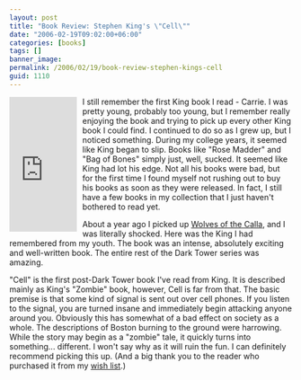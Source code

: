 ```yaml
---
layout: post
title: "Book Review: Stephen King's \"Cell\""
date: "2006-02-19T09:02:00+06:00"
categories: [books]
tags: []
banner_image: 
permalink: /2006/02/19/book-review-stephen-kings-cell
guid: 1110
---
```


<iframe align="left" 
		src="http://rcm-na.amazon-adsystem.com/e/cm?t=raymondcamden-20&o=1&p=8&l=as1&asins=0743292332&nou=1&fc1=000000&IS2=1&lt1=_top&lc1=0000ff&bc1=000000&bg1=ffffff&f=ifr" 
		style="width:120px;height:240px;margin-right: 10px" scrolling="no" marginwidth="0" marginheight="0" frameborder="0"></iframe>

I still remember the first King book I read - Carrie. I was pretty young, probably too young, but I remember really enjoying the book and trying to pick up every other King book I could find. I continued to do so as I grew up, but I noticed something. During my college years, it seemed like King began to slip. Books like "Rose Madder" and "Bag of Bones" simply just, well, sucked. It seemed like King had lot his edge. Not all his books were bad, but for the first time I found myself not rushing out to buy his books as soon as they were released. In fact, I still have a few books in my collection that I just haven't bothered to read yet.

About a year ago I picked up <a href="http://ray.camdenfamily.com/index.cfm?mode=entry&entry=0B6C187E-D657-749E-09C99A69C0EE082A">Wolves of the Calla</a>, and I was literally shocked. Here was the King I had remembered from my youth. The book was an intense, absolutely exciting and well-written book. The entire rest of the Dark Tower series was amazing. 

"Cell" is the first post-Dark Tower book I've read from King. It is described mainly as King's "Zombie" book, however, Cell is far from that. The basic premise is that some kind of signal is sent out over cell phones. If you listen to the signal, you are turned insane and immediately begin attacking anyone around you. Obviously this has somewhat of a bad effect on society as a whole. The descriptions of Boston burning to the ground were harrowing. While the story may begin as a "zombie" tale, it quickly turns into something... different. I won't say why as it will ruin the fun. I can definitely recommend picking this up. (And a big thank you to the reader who purchased it from my <a href="http://www.amazon.com/o/registry/2TCL1D08EZEYE">wish list</a>.)